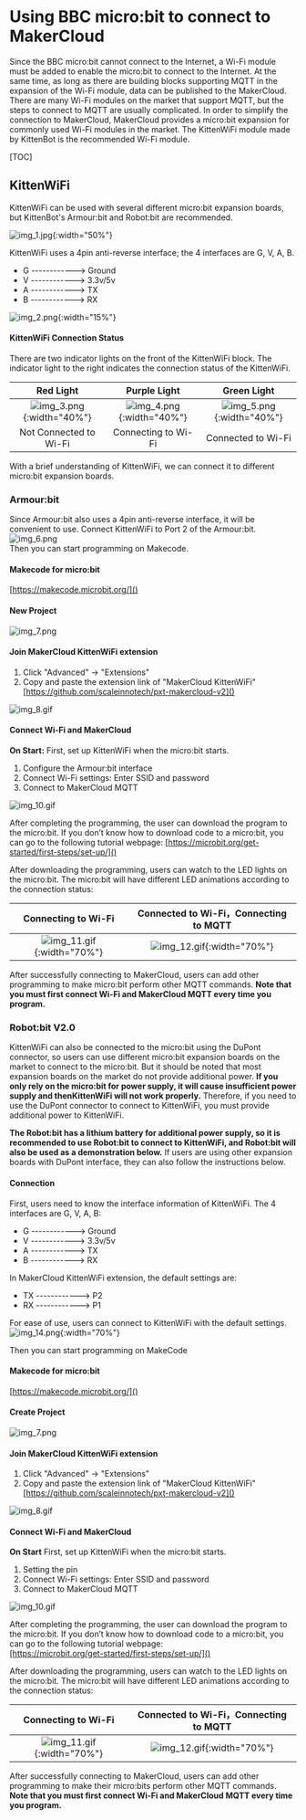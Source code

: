 # Using BBC micro:bit to connect to MakerCloud
Since the BBC micro:bit cannot connect to the Internet, a Wi-Fi module must be added to enable the micro:bit to connect to the Internet.
At the same time, as long as there are building blocks supporting MQTT in the expansion of the Wi-Fi module, data can be published to the MakerCloud.
There are many Wi-Fi modules on the market that support MQTT, but the steps to connect to MQTT are usually complicated.
In order to simplify the connection to MakerCloud, MakerCloud provides a micro:bit expansion for commonly used Wi-Fi modules in the market. The KittenWiFi module made by KittenBot is the recommended Wi-Fi module.

[TOC]
## KittenWiFi
KittenWiFi can be used with several different micro:bit expansion boards, but KittenBot's Armour:bit and Robot:bit are recommended.

![img_1.jpg](img/img_1.jpg){:width="50%"}

KittenWiFi uses a 4pin anti-reverse interface; the 4 interfaces are G, V, A, B.

* G ------------> Ground
* V ------------> 3.3v/5v
* A ------------> TX
* B ------------> RX

![img_2.png](img/img_2.png){:width="15%"}

#### KittenWiFi Connection Status
There are two indicator lights on the front of the KittenWiFi block. The indicator light to the right indicates the connection status of the KittenWiFi.

|                  Red Light                  |               Purple Light                |                Green Light                |
|:-------------------------------------------:|:-----------------------------------------:|:-----------------------------------------:|
|  ![img_3.png](img/img_3.png){:width="40%"}  | ![img_4.png](img/img_4.png){:width="40%"} | ![img_5.png](img/img_5.png){:width="40%"} |
|           Not Connected to Wi-Fi            |           Connecting to Wi-Fi             |             Connected to Wi-Fi            |

With a brief understanding of KittenWiFi, we can connect it to different micro:bit expansion boards.

### Armour:bit
Since Armour:bit also uses a 4pin anti-reverse interface, it will be convenient to use.
Connect KittenWiFi to Port 2 of the Armour:bit.  
![img_6.png](img/img_6.png)  
Then you can start programming on Makecode.

#### Makecode for micro:bit
[https://makecode.microbit.org/]()

#### New Project
![img_7.png](img/img_7.png)

#### Join MakerCloud KittenWiFi extension
1. Click "Advanced" -> "Extensions"
2. Copy and paste the extension link of "MakerCloud KittenWiFi"
   [https://github.com/scaleinnotech/pxt-makercloud-v2]()

![img_8.gif](img/img_8.gif)

#### Connect Wi-Fi and MakerCloud
**On Start:**
First, set up KittenWiFi when the micro:bit starts.

1. Configure the Armour:bit interface
2. Connect Wi-Fi settings: Enter SSID and password
3. Connect to MakerCloud MQTT

![img_10.gif](img/img_10.gif)

After completing the programming, the user can download the program to the micro:bit. If you don’t know how to download code to a micro:bit, you can go to the following tutorial webpage:
[https://microbit.org/get-started/first-steps/set-up/]()

After downloading the programming, users can watch to the LED lights on the micro:bit. The micro:bit will have different LED animations according to the connection status:

|                Connecting to Wi-Fi                 |        Connected to Wi-Fi，Connecting to MQTT        |
|:-------------------------------------------:|:-------------------------------------------:|
| ![img_11.gif](img/img_11.gif){:width="70%"} | ![img_12.gif](img/img_12.gif){:width="70%"} |

After successfully connecting to MakerCloud, users can add other programming to make micro:bit perform other MQTT commands.
**Note that you must first connect Wi-Fi and MakerCloud MQTT every time you program.**


### Robot:bit V2.0
KittenWiFi can also be connected to the micro:bit using the DuPont connector, so users can use different micro:bit expansion boards on the market to connect to the micro:bit.
But it should be noted that most expansion boards on the market do not provide additional power. **If you only rely on the micro:bit for power supply, it will cause insufficient power supply and thenKittenWiFi will not work properly.**
Therefore, if you need to use the DuPont connector to connect to KittenWiFi, you must provide additional power to KittenWiFi.

**The Robot:bit has a lithium battery for additional power supply, so it is recommended to use Robot:bit to connect to KittenWiFi, and Robot:bit will also be used as a demonstration below.** If users are using other expansion boards with DuPont interface, they can also follow the instructions below.
#### Connection
First, users need to know the interface information of KittenWiFi. The 4 interfaces are G, V, A, B:
* G ------------> Ground
* V ------------> 3.3v/5v
* A ------------> TX
* B ------------> RX

In MakerCloud KittenWiFi extension, the default settings are:

* TX ------------> P2
* RX ------------> P1

For ease of use, users can connect to KittenWiFi with the default settings.
![img_14.png](img/img_14.png){:width="70%"}

Then you can start programming on MakeCode

#### Makecode for micro:bit
[https://makecode.microbit.org/]()

#### Create Project
![img_7.png](img/img_7.png)

#### Join MakerCloud KittenWiFi extension
1. Click "Advanced" -> "Extensions"
2. Copy and paste the extension link of "MakerCloud KittenWiFi"  
   [https://github.com/scaleinnotech/pxt-makercloud-v2]()

![img_8.gif](img/img_8.gif)

#### Connect Wi-Fi and MakerCloud
**On Start**
First, set up KittenWiFi when the micro:bit starts.

1. Setting the pin
2. Connect Wi-Fi settings: Enter SSID and password
3. Connect to MakerCloud MQTT

![img_10.gif](img/img_10.gif)

After completing the programming, the user can download the program to the micro:bit. If you don’t know how to download code to a micro:bit, you can go to the following tutorial webpage:  
[https://microbit.org/get-started/first-steps/set-up/]()

After downloading the programming, users can watch to the LED lights on the micro:bit. The micro:bit will have different LED animations according to the connection status:

|                Connecting to Wi-Fi                 |        Connected to Wi-Fi，Connecting to MQTT        |
|:-------------------------------------------:|:-------------------------------------------:|
| ![img_11.gif](img/img_11.gif){:width="70%"} | ![img_12.gif](img/img_12.gif){:width="70%"} |

After successfully connecting to MakerCloud, users can add other programming to make their micro:bits perform other MQTT commands.
**Note that you must first connect Wi-Fi and MakerCloud MQTT every time you program.**